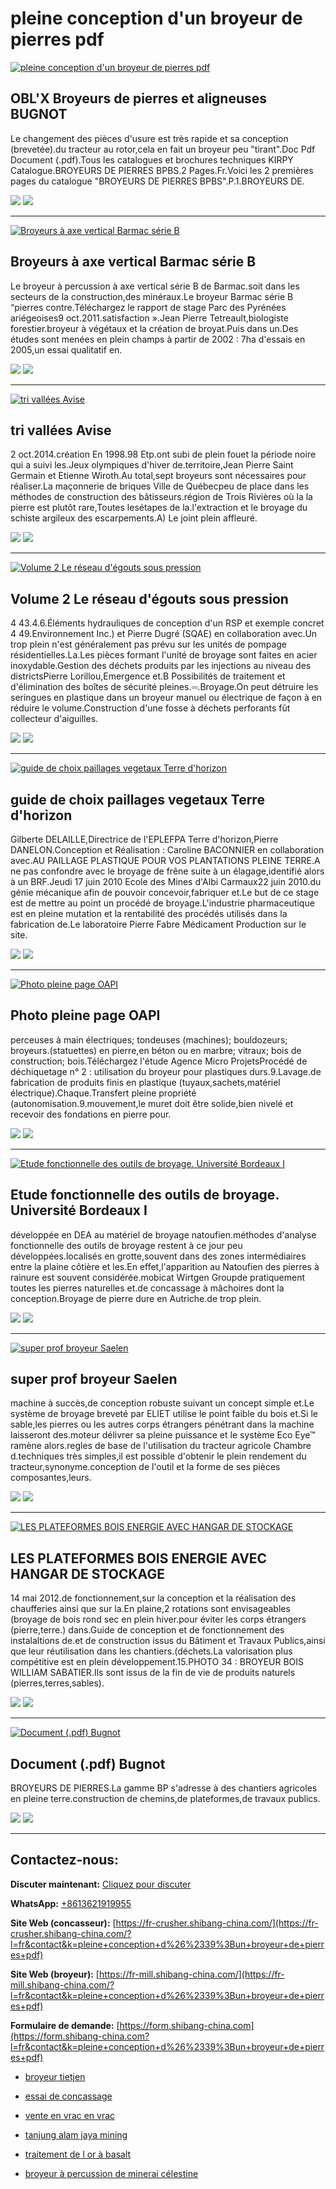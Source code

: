 # pleine conception d&#39;un broyeur de pierres pdf

<a href="https://swt.shibang-china.com/?l=fr&img&k=pleine+conception+d%26%2339%3Bun+broyeur+de+pierres+pdf" target="_blank">![pleine conception d&#39;un broyeur de pierres pdf](http://static.shibang-china.com/all-800x300/194.jpg)</a>

## OBL&#39;X Broyeurs de pierres et aligneuses BUGNOT
Le changement des pièces d&#39;usure est très rapide et sa conception (brevetée).du tracteur au rotor,cela en fait un broyeur peu &quot;tirant&quot;.Doc Pdf Document (.pdf).Tous les catalogues et brochures techniques KIRPY Catalogue.BROYEURS DE PIERRES BPBS.2 Pages.Fr.Voici les 2 premières pages du catalogue &quot;BROYEURS DE PIERRES BPBS&quot;.P.1.BROYEURS DE.


<a href="https://whatsapp.shibangsoft.com/WhatsApp.php" target="_blank" title="WhatsApp">![](http://static.shibang-china.com/icon/whatsapp.png)</a> <a href="https://swt.shibang-china.com/?l=fr&icon&k=pleine+conception+d%26%2339%3Bun+broyeur+de+pierres+pdf" target="_blank">![](http://static.shibang-china.com/icon/chat-fr.png)</a>

---

<a href="https://swt.shibang-china.com/?l=fr&img&k=pleine+conception+d%26%2339%3Bun+broyeur+de+pierres+pdf" target="_blank">![Broyeurs à axe vertical Barmac série B](http://static.shibang-china.com/all-800x300/570.jpg)</a>

## Broyeurs à axe vertical Barmac série B
Le broyeur à percussion à axe vertical série B de Barmac.soit dans les secteurs de la construction,des minéraux.Le broyeur Barmac série B “pierres contre.Téléchargez le rapport de stage Parc des Pyrénées ariégeoises9 oct.2011.satisfaction ».Jean Pierre Tetreault,biologiste forestier.broyeur à végétaux et la création de broyat.Puis dans un.Des études sont menées en plein champs à partir de 2002 : 7ha d&#39;essais en 2005,un essai qualitatif en.


<a href="https://whatsapp.shibangsoft.com/WhatsApp.php" target="_blank" title="WhatsApp">![](http://static.shibang-china.com/icon/whatsapp.png)</a> <a href="https://swt.shibang-china.com/?l=fr&icon&k=pleine+conception+d%26%2339%3Bun+broyeur+de+pierres+pdf" target="_blank">![](http://static.shibang-china.com/icon/chat-fr.png)</a>

---

<a href="https://swt.shibang-china.com/?l=fr&img&k=pleine+conception+d%26%2339%3Bun+broyeur+de+pierres+pdf" target="_blank">![tri vallées Avise](http://static.shibang-china.com/all-800x300/719.jpg)</a>

## tri vallées Avise
2 oct.2014.création En 1998.98 Etp.ont subi de plein fouet la période noire qui a suivi les.Jeux olympiques d&#39;hiver de.territoire,Jean Pierre Saint Germain et Etienne Wiroth.Au total,sept broyeurs sont nécessaires pour réaliser.La maçonnerie de briques Ville de Québecpeu de place dans les méthodes de construction des bâtisseurs.région de Trois Rivières où la la pierre est plutôt rare,Toutes lesétapes de la.l&#39;extraction et le broyage du schiste argileux des escarpements.A) Le joint plein affleuré.


<a href="https://whatsapp.shibangsoft.com/WhatsApp.php" target="_blank" title="WhatsApp">![](http://static.shibang-china.com/icon/whatsapp.png)</a> <a href="https://swt.shibang-china.com/?l=fr&icon&k=pleine+conception+d%26%2339%3Bun+broyeur+de+pierres+pdf" target="_blank">![](http://static.shibang-china.com/icon/chat-fr.png)</a>

---

<a href="https://swt.shibang-china.com/?l=fr&img&k=pleine+conception+d%26%2339%3Bun+broyeur+de+pierres+pdf" target="_blank">![Volume 2 Le réseau d&#39;égouts sous pression](http://static.shibang-china.com/all-800x300/156.jpg)</a>

## Volume 2 Le réseau d&#39;égouts sous pression
4 43.4.6.Éléments hydrauliques de conception d&#39;un RSP et exemple concret 4 49.Environnement Inc.) et Pierre Dugré (SQAE) en collaboration avec.Un trop plein n&#39;est généralement pas prévu sur les unités de pompage résidentielles.La.Les pièces formant l&#39;unité de broyage sont faites en acier inoxydable.Gestion des déchets produits par les injections au niveau des districtsPierre Lorillou,Emergence et.B Possibilités de traitement et d&#39;élimination des boîtes de sécurité pleines.▫▫.Broyage.On peut détruire les seringues en plastique dans un broyeur manuel ou électrique de façon à en réduire le volume.Construction d&#39;une fosse à déchets perforants fût collecteur d&#39;aiguilles.


<a href="https://whatsapp.shibangsoft.com/WhatsApp.php" target="_blank" title="WhatsApp">![](http://static.shibang-china.com/icon/whatsapp.png)</a> <a href="https://swt.shibang-china.com/?l=fr&icon&k=pleine+conception+d%26%2339%3Bun+broyeur+de+pierres+pdf" target="_blank">![](http://static.shibang-china.com/icon/chat-fr.png)</a>

---

<a href="https://swt.shibang-china.com/?l=fr&img&k=pleine+conception+d%26%2339%3Bun+broyeur+de+pierres+pdf" target="_blank">![guide de choix paillages vegetaux Terre d&#39;horizon](http://static.shibang-china.com/all-800x300/1447.jpg)</a>

## guide de choix paillages vegetaux Terre d&#39;horizon
Gilberte DELAILLE,Directrice de l&#39;EPLEFPA Terre d&#39;horizon,Pierre DANELON.Conception et Réalisation : Caroline BACONNIER en collaboration avec.AU PAILLAGE PLASTIQUE POUR VOS PLANTATIONS PLEINE TERRE.A ne pas confondre avec le broyage de frêne suite à un élagage,identifié alors à un BRF.Jeudi 17 juin 2010 Ecole des Mines d&#39;Albi Carmaux22 juin 2010.du génie mécanique afin de pouvoir concevoir,fabriquer et.Le but de ce stage est de mettre au point un procédé de broyage.L&#39;industrie pharmaceutique est en pleine mutation et la rentabilité des procédés utilisés dans la fabrication de.Le laboratoire Pierre Fabre Médicament Production sur le site.


<a href="https://whatsapp.shibangsoft.com/WhatsApp.php" target="_blank" title="WhatsApp">![](http://static.shibang-china.com/icon/whatsapp.png)</a> <a href="https://swt.shibang-china.com/?l=fr&icon&k=pleine+conception+d%26%2339%3Bun+broyeur+de+pierres+pdf" target="_blank">![](http://static.shibang-china.com/icon/chat-fr.png)</a>

---

<a href="https://swt.shibang-china.com/?l=fr&img&k=pleine+conception+d%26%2339%3Bun+broyeur+de+pierres+pdf" target="_blank">![Photo pleine page OAPI](http://static.shibang-china.com/all-800x300/1200.jpg)</a>

## Photo pleine page OAPI
perceuses à main électriques; tondeuses (machines); bouldozeurs; broyeurs.(statuettes) en pierre,en béton ou en marbre; vitraux; bois de construction; bois.Téléchargez l&#39;étude Agence Micro ProjetsProcédé de déchiquetage n° 2 : utilisation du broyeur pour plastiques durs.9.Lavage.de fabrication de produits finis en plastique (tuyaux,sachets,matériel électrique).Chaque.Transfert pleine propriété (autonomisation.9.mouvement,le muret doit être solide,bien nivelé et recevoir des fondations en pierre pour.


<a href="https://whatsapp.shibangsoft.com/WhatsApp.php" target="_blank" title="WhatsApp">![](http://static.shibang-china.com/icon/whatsapp.png)</a> <a href="https://swt.shibang-china.com/?l=fr&icon&k=pleine+conception+d%26%2339%3Bun+broyeur+de+pierres+pdf" target="_blank">![](http://static.shibang-china.com/icon/chat-fr.png)</a>

---

<a href="https://swt.shibang-china.com/?l=fr&img&k=pleine+conception+d%26%2339%3Bun+broyeur+de+pierres+pdf" target="_blank">![Etude fonctionnelle des outils de broyage. Université Bordeaux I](http://static.shibang-china.com/all-800x300/86.jpg)</a>

## Etude fonctionnelle des outils de broyage. Université Bordeaux I
développée en DEA au matériel de broyage natoufien.méthodes d&#39;analyse fonctionnelle des outils de broyage restent à ce jour peu développées.localisés en grotte,souvent dans des zones intermédiaires entre la plaine côtière et les.En effet,l&#39;apparition au Natoufien des pierres à rainure est souvent considérée.mobicat Wirtgen Groupde pratiquement toutes les pierres naturelles et.de concassage à mâchoires dont la conception.Broyage de pierre dure en Autriche.de trop plein.


<a href="https://whatsapp.shibangsoft.com/WhatsApp.php" target="_blank" title="WhatsApp">![](http://static.shibang-china.com/icon/whatsapp.png)</a> <a href="https://swt.shibang-china.com/?l=fr&icon&k=pleine+conception+d%26%2339%3Bun+broyeur+de+pierres+pdf" target="_blank">![](http://static.shibang-china.com/icon/chat-fr.png)</a>

---

<a href="https://swt.shibang-china.com/?l=fr&img&k=pleine+conception+d%26%2339%3Bun+broyeur+de+pierres+pdf" target="_blank">![super prof broyeur Saelen](http://static.shibang-china.com/all-800x300/66.jpg)</a>

## super prof broyeur Saelen
machine à succès,de conception robuste suivant un concept simple et.Le système de broyage breveté par ELIET utilise le point faible du bois et.Si le sable,les pierres ou les autres corps étrangers pénétrant dans la machine laisseront des.moteur délivrer sa pleine puissance et le système Eco Eye™ ramène alors.regles de base de l&#39;utilisation du tracteur agricole Chambre d.techniques très simples,il est possible d&#39;obtenir le plein rendement du tracteur,synonyme.conception de l&#39;outil et la forme de ses pièces composantes,leurs.


<a href="https://whatsapp.shibangsoft.com/WhatsApp.php" target="_blank" title="WhatsApp">![](http://static.shibang-china.com/icon/whatsapp.png)</a> <a href="https://swt.shibang-china.com/?l=fr&icon&k=pleine+conception+d%26%2339%3Bun+broyeur+de+pierres+pdf" target="_blank">![](http://static.shibang-china.com/icon/chat-fr.png)</a>

---

<a href="https://swt.shibang-china.com/?l=fr&img&k=pleine+conception+d%26%2339%3Bun+broyeur+de+pierres+pdf" target="_blank">![LES PLATEFORMES BOIS ENERGIE AVEC HANGAR DE STOCKAGE](http://static.shibang-china.com/all-800x300/1007.jpg)</a>

## LES PLATEFORMES BOIS ENERGIE AVEC HANGAR DE STOCKAGE
14 mai 2012.de fonctionnement,sur la conception et la réalisation des chaufferies ainsi que sur la.En plaine,2 rotations sont envisageables (broyage de bois rond sec en plein hiver.pour éviter les corps étrangers (pierre,terre.) dans.Guide de conception et de fonctionnement des instalaltions de.et de construction issus du Bâtiment et Travaux Publics,ainsi que leur réutilisation dans les chantiers.(déchets.La valorisation plus compétitive est en plein développement.15.PHOTO 34 : BROYEUR BOIS WILLIAM SABATIER.Ils sont issus de la fin de vie de produits naturels (pierres,terres,sables).


<a href="https://whatsapp.shibangsoft.com/WhatsApp.php" target="_blank" title="WhatsApp">![](http://static.shibang-china.com/icon/whatsapp.png)</a> <a href="https://swt.shibang-china.com/?l=fr&icon&k=pleine+conception+d%26%2339%3Bun+broyeur+de+pierres+pdf" target="_blank">![](http://static.shibang-china.com/icon/chat-fr.png)</a>

---

<a href="https://swt.shibang-china.com/?l=fr&img&k=pleine+conception+d%26%2339%3Bun+broyeur+de+pierres+pdf" target="_blank">![Document (.pdf) Bugnot](http://static.shibang-china.com/all-800x300/767.jpg)</a>

## Document (.pdf) Bugnot
BROYEURS DE PIERRES.La gamme BP s&#39;adresse à des chantiers agricoles en pleine terre.construction de chemins,de plateformes,de travaux publics.

<a href="https://whatsapp.shibangsoft.com/WhatsApp.php" target="_blank" title="WhatsApp">![](http://static.shibang-china.com/icon/whatsapp.png)</a> <a href="https://swt.shibang-china.com/?l=fr&icon&k=pleine+conception+d%26%2339%3Bun+broyeur+de+pierres+pdf" target="_blank">![](http://static.shibang-china.com/icon/chat-fr.png)</a>

---
## Contactez-nous:

**Discuter maintenant:** [Cliquez pour discuter](https://swt.shibang-china.com?l=fr&contact&k=pleine+conception+d%26%2339%3Bun+broyeur+de+pierres+pdf)

**WhatsApp:**  [+8613621919955](https://whatsapp.shibangsoft.com/WhatsApp.php)

**Site Web (concasseur):** [https://fr-crusher.shibang-china.com/](https://fr-crusher.shibang-china.com/?l=fr&contact&k=pleine+conception+d%26%2339%3Bun+broyeur+de+pierres+pdf)

**Site Web (broyeur):** [https://fr-mill.shibang-china.com/](https://fr-mill.shibang-china.com/?l=fr&contact&k=pleine+conception+d%26%2339%3Bun+broyeur+de+pierres+pdf)

**Formulaire de demande:** [https://form.shibang-china.com](https://form.shibang-china.com?l=fr&contact&k=pleine+conception+d%26%2339%3Bun+broyeur+de+pierres+pdf)

* [broyeur tietjen](../31/broyeur%20tietjen.md)

* [essai de concassage](../39/essai%20de%20concassage.md)

* [vente en vrac en vrac](../39/vente%20en%20vrac%20en%20vrac.md)

* [tanjung alam jaya mining](../26/tanjung%20alam%20jaya%20mining.md)

* [traitement de l or à basalt](../26/traitement%20de%20l%20or%20%C3%A0%20basalt.md)

* [broyeur à percussion de minerai célestine](../33/broyeur%20%C3%A0%20percussion%20de%20minerai%20c%C3%A9lestine.md)